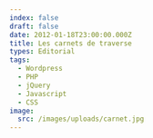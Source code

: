 ```yaml
---
index: false
draft: false
date: 2012-01-18T23:00:00.000Z
title: Les carnets de traverse
types: Editorial
tags:
  - Wordpress
  - PHP
  - jQuery
  - Javascript
  - CSS
image:
  src: /images/uploads/carnet.jpg
---
```

